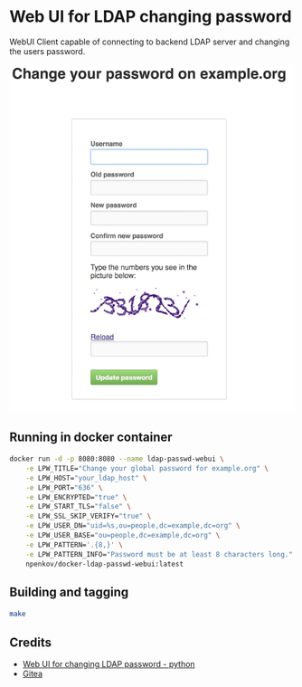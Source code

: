 # Web UI for LDAP changing password  

WebUI Client capable of connecting to backend LDAP server and changing the users password.

![Screenshot](screenshots/index.png)

## Running in docker container

```sh
docker run -d -p 8080:8080 --name ldap-passwd-webui \
    -e LPW_TITLE="Change your global password for example.org" \
    -e LPW_HOST="your_ldap_host" \
    -e LPW_PORT="636" \
    -e LPW_ENCRYPTED="true" \
    -e LPW_START_TLS="false" \
    -e LPW_SSL_SKIP_VERIFY="true" \
    -e LPW_USER_DN="uid=%s,ou=people,dc=example,dc=org" \
    -e LPW_USER_BASE="ou=people,dc=example,dc=org" \
    -e LPW_PATTERN='.{8,}' \
    -e LPW_PATTERN_INFO="Password must be at least 8 characters long." \
    npenkov/docker-ldap-passwd-webui:latest
```

## Building and tagging

```sh
make
```

## Credits

 * [Web UI for changing LDAP password - python](https://github.com/jirutka/ldap-passwd-webui)
 * [Gitea](https://github.com/go-gitea/gitea)